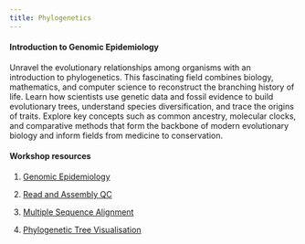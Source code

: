 ```yaml
---
title: Phylogenetics
---
```


#### Introduction to Genomic Epidemiology

Unravel the evolutionary relationships among organisms with an introduction to phylogenetics. This fascinating field combines biology, mathematics, and computer science to reconstruct the branching history of life. Learn how scientists use genetic data and fossil evidence to build evolutionary trees, understand species diversification, and trace the origins of traits. Explore key concepts such as common ancestry, molecular clocks, and comparative methods that form the backbone of modern evolutionary biology and inform fields from medicine to conservation.

#### Workshop resources

1. <a href="/uploads/genomic-epidemiology/day_6_genomic_epidemiology.pdf" target="_blank">Genomic Epidemiology</a> 

2. <a href="/uploads/genomic-epidemiology/day_6_read_and_assembly_qc.pdf" target="_blank">Read and Assembly QC</a>

3. <a href="/uploads/genomic-epidemiology/day_7_multiple_sequence_alignments.pdf" target="_blank">Multiple Sequence Alignment</a>

4. <a href="/uploads/genomic-epidemiology/day_7_phylogenetic_tree_visualisation.pdf" target="_blank">Phylogenetic Tree Visualisation</a>